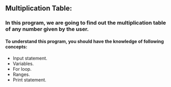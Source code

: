 ## Multiplication Table:
### In this program, we are going to find out the multiplication table of any number given by the user.
#### To understand this program, you should have the knowledge of following concepts: 
- Input statement.
- Variables.
- For loop.
- Ranges.
- Print statement.
